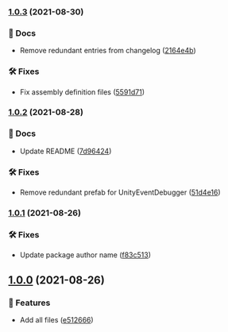 ### [1.0.3](https://gitlab.com/NoSoySauce_Games/Reorderable-Unity-Events/compare/v1.0.2...v1.0.3) (2021-08-30)


### 📔 Docs

* Remove redundant entries from changelog ([2164e4b](https://gitlab.com/NoSoySauce_Games/Reorderable-Unity-Events/commit/2164e4b43e0f7d3fe23bf500ce0e1a4e0dc695cc))


### 🛠 Fixes

* Fix assembly definition files ([5591d71](https://gitlab.com/NoSoySauce_Games/Reorderable-Unity-Events/commit/5591d7136db6887097d6ee64b8759bc91705c8cd))

### [1.0.2](https://gitlab.com/NoSoySauce_Games/Reorderable-Unity-Events/compare/v1.0.1...v1.0.2) (2021-08-28)


### 📔 Docs

* Update README ([7d96424](https://gitlab.com/NoSoySauce_Games/Reorderable-Unity-Events/commit/7d96424c42c42d4339136ca8b78144919ab286f3))


### 🛠 Fixes

* Remove redundant prefab for UnityEventDebugger ([51d4e16](https://gitlab.com/NoSoySauce_Games/Reorderable-Unity-Events/commit/51d4e16162f8696091e75535d9aeb49445e54129))

### [1.0.1](https://gitlab.com/NoSoySauce_Games/ReorderableUnityEvents/compare/v1.0.0...v1.0.1) (2021-08-26)


### 🛠 Fixes

* Update package author name ([f83c513](https://gitlab.com/NoSoySauce_Games/ReorderableUnityEvents/commit/f83c513bd9919e8a4cd01ca8ba534de636d1ba48))

## [1.0.0](https://gitlab.com/NoSoySauce_Games/ReorderableUnityEvents/compare/...v1.0.0) (2021-08-26)


### 🚀 Features

* Add all files ([e512666](https://gitlab.com/NoSoySauce_Games/ReorderableUnityEvents/commit/e51266659a3a17cab5fccadef4dfd8e73fa2f3f8))
